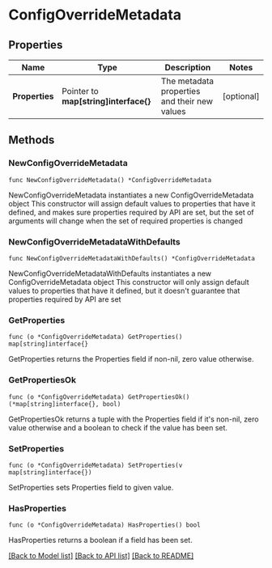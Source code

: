 # ConfigOverrideMetadata

## Properties

Name | Type | Description | Notes
------------ | ------------- | ------------- | -------------
**Properties** | Pointer to **map[string]interface{}** | The metadata properties and their new values | [optional] 

## Methods

### NewConfigOverrideMetadata

`func NewConfigOverrideMetadata() *ConfigOverrideMetadata`

NewConfigOverrideMetadata instantiates a new ConfigOverrideMetadata object
This constructor will assign default values to properties that have it defined,
and makes sure properties required by API are set, but the set of arguments
will change when the set of required properties is changed

### NewConfigOverrideMetadataWithDefaults

`func NewConfigOverrideMetadataWithDefaults() *ConfigOverrideMetadata`

NewConfigOverrideMetadataWithDefaults instantiates a new ConfigOverrideMetadata object
This constructor will only assign default values to properties that have it defined,
but it doesn't guarantee that properties required by API are set

### GetProperties

`func (o *ConfigOverrideMetadata) GetProperties() map[string]interface{}`

GetProperties returns the Properties field if non-nil, zero value otherwise.

### GetPropertiesOk

`func (o *ConfigOverrideMetadata) GetPropertiesOk() (*map[string]interface{}, bool)`

GetPropertiesOk returns a tuple with the Properties field if it's non-nil, zero value otherwise
and a boolean to check if the value has been set.

### SetProperties

`func (o *ConfigOverrideMetadata) SetProperties(v map[string]interface{})`

SetProperties sets Properties field to given value.

### HasProperties

`func (o *ConfigOverrideMetadata) HasProperties() bool`

HasProperties returns a boolean if a field has been set.


[[Back to Model list]](../README.md#documentation-for-models) [[Back to API list]](../README.md#documentation-for-api-endpoints) [[Back to README]](../README.md)


